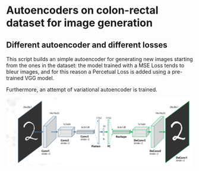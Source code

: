 # Autoencoders on colon-rectal dataset for image generation

## Different autoencoder and different losses


This script builds an simple autoencoder for generating new images starting from the ones in the dataset: the model  trained with a MSE Loss tends to bleur images, and for this reason a Percetual Loss is added using a pre-trained VGG model.

Furthermore, an attempt of variational autoencoder is trained.

<img src="https://github.com/irenebenedetto/bioinformatics-labs/blob/main/imgs/autoencoders.png">

